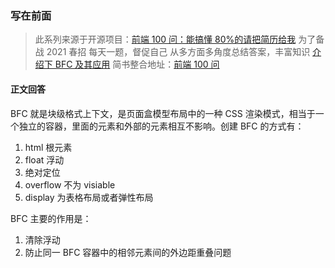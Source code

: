 <!--
 * @Author: wuhaoyuan
 * @Date: 2022-07-06 09:22:29
 * @LastEditTime: 2022-07-06 09:29:21
 * @LastEditors: wuhaoyuan
 * @Description: 
 * @FilePath: /blog/前端100问/【前端100问】Q39：介绍下-BFC-及其应用.md
-->
### 写在前面

> 此系列来源于开源项目：[前端 100 问：能搞懂 80%的请把简历给我](https://github.com/yygmind/blog/issues/43)
> 为了备战 2021 春招
> 每天一题，督促自己
> 从多方面多角度总结答案，丰富知识
> [介绍下 BFC 及其应用](https://github.com/Advanced-Frontend/Daily-Interview-Question/issues/59)
> 简书整合地址：[前端 100 问](https://www.jianshu.com/c/70e2e00df1b0)

#### 正文回答

BFC 就是块级格式上下文，是页面盒模型布局中的一种 CSS 渲染模式，相当于一个独立的容器，里面的元素和外部的元素相互不影响。创建 BFC 的方式有：

1. html 根元素
2. float 浮动
3. 绝对定位
4. overflow 不为 visiable
5. display 为表格布局或者弹性布局

BFC 主要的作用是：

1. 清除浮动
2. 防止同一 BFC 容器中的相邻元素间的外边距重叠问题
